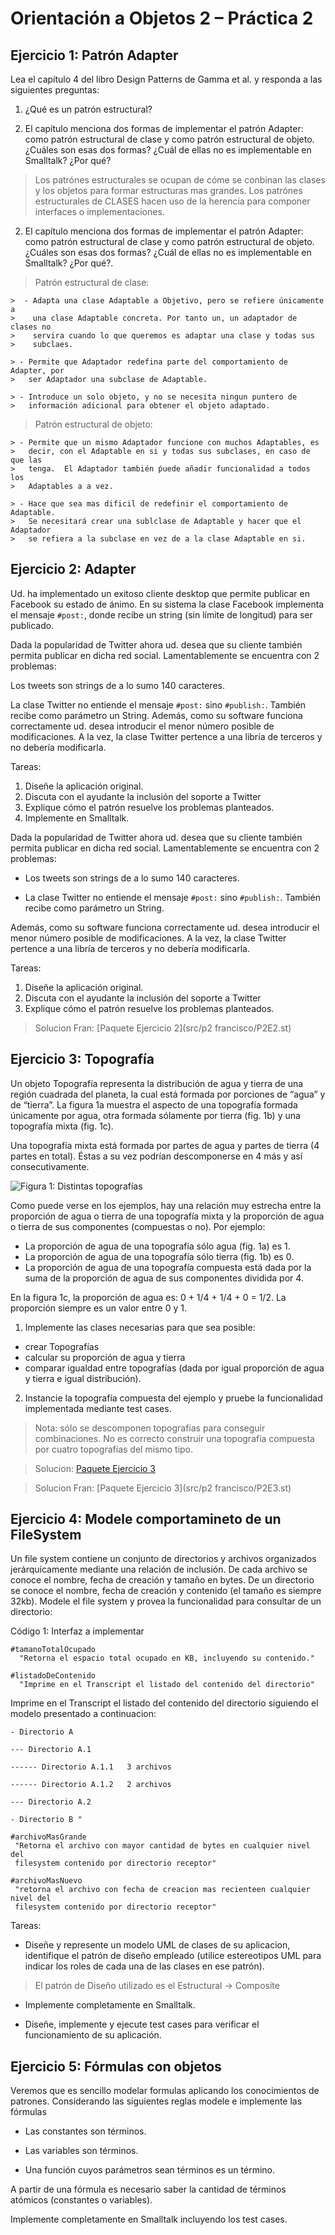 Orientación a Objetos 2 – Práctica 2
====================================

Ejercicio 1: Patrón Adapter
-----------------------

Lea el capítulo 4 del libro Design Patterns de Gamma et al. y responda a las
siguientes preguntas:

1. ¿Qué es un patrón estructural?

2. El capítulo menciona dos formas de implementar el patrón Adapter: como
   patrón estructural de clase y como patrón estructural de objeto. ¿Cuáles son
   esas dos formas? ¿Cuál de ellas no es implementable en Smalltalk? ¿Por qué?

  > Los patrónes estructurales se ocupan de cóme se conbinan las clases y los
  > objetos para formar estructuras mas grandes.  Los patrónes estructurales de
  > CLASES hacen uso de la herencia para componer interfaces o
  > implementaciones.

2. El capítulo menciona dos formas de implementar el patrón Adapter: como
   patrón estructural de clase y como patrón estructural de objeto. ¿Cuáles son
   esas dos formas? ¿Cuál de ellas no es implementable en Smalltalk? ¿Por qué?.


  > Patrón estructural de clase:

    >  - Adapta una clase Adaptable a Objetivo, pero se refiere únicamente a
    >    una clase Adaptable concreta. Por tanto un, un adaptador de clases no
    >    servira cuando lo que queremos es adaptar una clase y todas sus
    >    subclaes.

    > - Permite que Adaptador redefina parte del comportamiento de Adapter, por
    >   ser Adaptador una subclase de Adaptable.

    > - Introduce un solo objeto, y no se necesita ningun puntero de
    >   información adicional para obtener el objeto adaptado.

  > Patrón estructural de objeto:

    > - Permite que un mismo Adaptador funcione con muchos Adaptables, es
    >   decir, con el Adaptable en si y todas sus subclases, en caso de que las
    >   tenga.  El Adaptador también ṕuede añadir funcionalidad a todos los
    >   Adaptables a a vez.

    > - Hace que sea mas dificil de redefinir el comportamiento de Adaptable.
    >   Se necesitará crear una sublclase de Adaptable y hacer que el Adaptador
    >   se refiera a la subclase en vez de a la clase Adaptable en si.


Ejercicio 2: Adapter
-----------------------

Ud. ha implementado un exitoso cliente desktop que permite publicar en Facebook
su estado de ánimo. En su sistema la clase Facebook implementa el mensaje
`#post:`, donde recibe un string (sin límite de longitud) para ser publicado.

Dada la popularidad de Twitter ahora ud. desea que su cliente también permita
publicar en dicha red social. Lamentablemente se encuentra con 2 problemas:

Los tweets son strings de a lo sumo 140 caracteres.

La clase Twitter no entiende el mensaje `#post:` sino `#publish:`. También
recibe como parámetro un String.
Además, como su software funciona correctamente ud. desea introducir el menor
número posible de modificaciones.
A la vez, la clase Twitter pertence a una libría de terceros y no debería
modificarla.

Tareas:

1. Diseñe la aplicación original.
2. Discuta con el ayudante la inclusión del soporte a Twitter
3. Explique cómo el patrón resuelve los problemas planteados.
4. Implemente en Smalltalk.

Dada la popularidad de Twitter ahora ud. desea que su cliente también permita
publicar en dicha red social. Lamentablemente se encuentra con 2 problemas:

  - Los tweets son strings de a lo sumo 140 caracteres.

  - La clase Twitter no entiende el mensaje `#post:` sino `#publish:`. También
    recibe como parámetro un String.

Además, como su software funciona correctamente ud. desea introducir el menor
número posible de modificaciones.
A la vez, la clase Twitter pertence a una libría de terceros y no debería
modificarla.

Tareas:

  1. Diseñe la aplicación original.
  2. Discuta con el ayudante la inclusión del soporte a Twitter
  3. Explique cómo el patrón resuelve los problemas planteados.

  > Solucion Fran:
  [Paquete Ejercicio 2](src/p2 francisco/P2E2.st)


Ejercicio 3: Topografía
-----------------------

Un objeto Topografía representa la distribución de agua y tierra de una región
cuadrada del planeta, la cual está formada por porciones de “agua” y de
“tierra”. La figura 1a muestra el aspecto de una topografía formada únicamente
por agua, otra formada sólamente por tierra (fig. 1b) y una topografía mixta
(fig. 1c).

Una topografía mixta está formada por partes de agua y partes de tierra
(4 partes en total). Éstas a su vez podrían descomponerse en 4 más y así
consecutivamente.

![Figura 1: Distintas topografías](img/p2/topografias.png)

Como puede verse en los ejemplos, hay una relación muy estrecha entre la
proporción de agua o tierra de una topografía mixta y la proporción de agua o
tierra de sus componentes (compuestas o no). Por ejemplo:

  - La proporción de agua de una topografía sólo agua (fig. 1a) es 1.
  - La proporción de agua de una topografía sólo tierra (fig. 1b) es 0.
  - La proporción de agua de una topografía compuesta está dada por la suma de
    la proporción de agua de sus componentes dividida por 4.

En la figura 1c, la proporción de agua es: 0 + 1/4 + 1/4 + 0 = 1/2. La
proporción siempre es un valor entre 0 y 1.

1. Implemente las clases necesarias para que sea posible:

  - crear Topografías
  - calcular su proporción de agua y tierra
  - comparar igualdad entre topografías (dada por igual proporción de agua y
    tierra e igual distribución).

2. Instancie la topografía compuesta del ejemplo y pruebe la funcionalidad
   implementada mediante test cases.

> Nota: sólo se descomponen topografías para conseguir combinaciones. No es
> correcto construir una topografía compuesta por cuatro topografías del mismo
> tipo.

> Solucion:
  [Paquete Ejercicio 3](src/p2/PooP2E3.st)

> Solucion Fran:
  [Paquete Ejercicio 3](src/p2 francisco/P2E3.st)

  Ejercicio 4: Modele comportamineto de un FileSystem
-----------------------

Un file system contiene un conjunto de directorios y archivos organizados
jerárquicamente mediante una relación de inclusión. De cada archivo se conoce
el nombre, fecha de creación y tamaño en bytes. De un directorio se conoce el
nombre, fecha de creación y contenido (el tamaño es siempre 32kb). Modele el
file system y provea la funcionalidad para consultar de un directorio:

Código 1: Interfaz a implementar

```smalltalk
#tamanoTotalOcupado
  "Retorna el espacio total ocupado en KB, incluyendo su contenido."
```

```smalltalk
#listadoDeContenido
  "Imprime en el Transcript el listado del contenido del directorio"
```

Imprime en el Transcript el listado del contenido del directorio siguiendo el
modelo presentado a continuacion:

```
- Directorio A

--- Directorio A.1

------ Directorio A.1.1   3 archivos

------ Directorio A.1.2   2 archivos

--- Directorio A.2

- Directorio B "
```



```smalltalk
#archivoMasGrande
 "Retorna el archivo con mayor cantidad de bytes en cualquier nivel del
 filesystem contenido por directorio receptor"
```



```smalltalk
#archivoMasNuevo
 "retorna el archivo con fecha de creacion mas recienteen cualquier nivel del
 filesystem contenido por directorio receptor"
```

Tareas:

  - Diseñe y represente un modelo UML de clases de su aplicacion, identifique
    el patrón de diseño empleado (utilice estereotipos UML para indicar los
    roles de cada una de las clases en ese patrón).


> El patrón de Diseño utilizado es el Estructural -> Composite


  - Implemente completamente en Smalltalk.

  - Diseñe, implemente y ejecute test cases para verificar el funcionamiento de
    su aplicación.


Ejercicio 5: Fórmulas con objetos
---------------------------------

Veremos que es sencillo modelar formulas aplicando los conocimientos de
patrones. Considerando las siguientes reglas modele e implemente las fórmulas

  - Las constantes son términos.

  - Las variables son términos.

  - Una función cuyos parámetros sean términos es un término.

A partir de una fórmula es necesario saber la cantidad de términos atómicos
(constantes o variables).

Implemente completamente en Smalltalk incluyendo los test cases.
